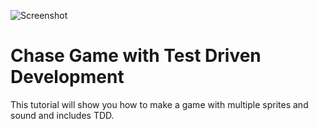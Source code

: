 ![Screenshot](screenshot.png)

# Chase Game with Test Driven Development

This tutorial will show you how to make a game with multiple sprites and sound and includes TDD.
